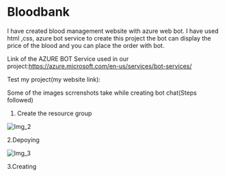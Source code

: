 # Bloodbank
I have created blood management website with azure web bot. I have used html ,css, azure bot service to create this project the bot can display the price of the blood and you can place the order with bot.

Link of the AZURE BOT Service used in our project:https://azure.microsoft.com/en-us/services/bot-services/

Test my project(my website link):

Some of the images scrrenshots take while creating bot chat(Steps followed)

1. Create the resource group

![Img_2](https://user-images.githubusercontent.com/79572156/164693356-4133a009-a82e-433d-a7da-cfe87063312d.png)

2.Depoying

![Img_3](https://user-images.githubusercontent.com/79572156/164693931-02f554c6-028d-402a-b9b5-98ab54c695ce.png)

3.Creating 




